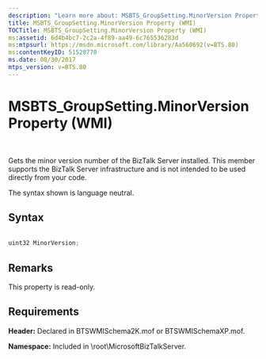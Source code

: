 ```yaml
---
description: "Learn more about: MSBTS_GroupSetting.MinorVersion Property (WMI)"
title: MSBTS_GroupSetting.MinorVersion Property (WMI)
TOCTitle: MSBTS_GroupSetting.MinorVersion Property (WMI)
ms:assetid: 6d4b4bc7-2c2a-4f89-aa49-6c765536283d
ms:mtpsurl: https://msdn.microsoft.com/library/Aa560692(v=BTS.80)
ms:contentKeyID: 51528778
ms.date: 08/30/2017
mtps_version: v=BTS.80
---
```


# MSBTS\_GroupSetting.MinorVersion Property (WMI)

 

Gets the minor version number of the BizTalk Server installed. This member supports the BizTalk Server infrastructure and is not intended to be used directly from your code.

The syntax shown is language neutral.

## Syntax

```C#
  
uint32 MinorVersion;  
```

## Remarks

This property is read-only.

## Requirements

**Header:** Declared in BTSWMISchema2K.mof or BTSWMISchemaXP.mof.

**Namespace:** Included in \\root\\MicrosoftBizTalkServer.

